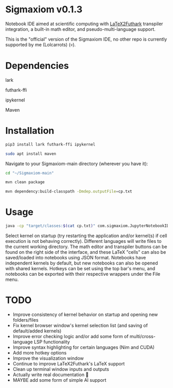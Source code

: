 # Sigmaxiom v0.1.3
Notebook IDE aimed at scientific computing with [LaTeX2Futhark](https://github.com/Lolcarrots/LaTeX2Futhark) transpiler integration, a built-in math editor, and pseudo-multi-language support.

This is the "official" version of the Sigmaxiom IDE, no other repo is currently supported by me (Lolcarrots) (💀).

# Dependencies
lark

futhark-ffi

ipykernel

Maven

# Installation
```bash
pip3 install lark futhark-ffi ipykernel
```
```bash
sudo apt install maven
```

Navigate to your Sigmaxiom-main directory (wherever you have it):
```bash
cd "~/Sigmaxiom-main"
```
```bash
mvn clean package
```
```bash
mvn dependency:build-classpath -Dmdep.outputFile=cp.txt
```

# Usage
```bash
java -cp "target/classes:$(cat cp.txt)" com.sigmaxiom.JupyterNotebookIDE
```

Select kernel on startup (try restarting the application and/or kernel(s) if cell execution is not behaving correctly). Different languages will write files to the current working directory. The math editor and transpiler buttons can be found on the right side of the interface, and these LaTeX "cells" can also be saved/loaded into notebooks using JSON format. Notebooks have independent kernels by default, but new notebooks can also be opened with shared kernels. Hotkeys can be set using the top bar's menu, and notebooks can be exported with their respective wrappers under the File menu.

# TODO
- Improve consistency of kernel behavior on startup and opening new folders/files
- Fix kernel browser window's kernel selection list (and saving of default/added kernels)
- Improve error checking logic and/or add some form of multi/cross-language LSP functionality
- Improve syntax highlighting for certain languages (Nim and CUDA)
- Add more hotkey options
- Improve the visualization window
- Continue to improve LaTeX2Futhark's LaTeX support
- Clean up terminal window inputs and outputs
- Actually write real documentation 🗿
- MAYBE add some form of simple AI support
